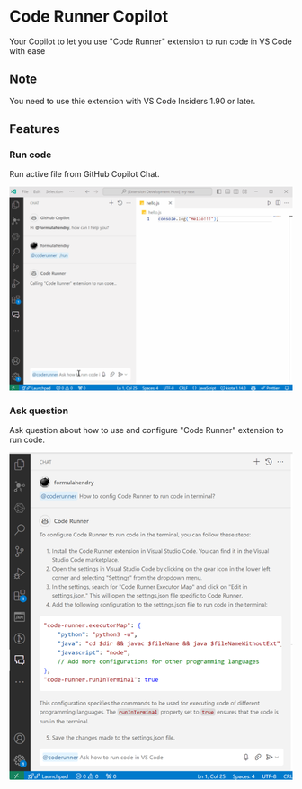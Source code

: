 # Code Runner Copilot

Your Copilot to let you use "Code Runner" extension to run code in VS Code with ease

## Note

You need to use thie extension with VS Code Insiders 1.90 or later.

## Features

### Run code

Run active file from GitHub Copilot Chat.

![Run code](./media/run-code.gif)

### Ask question

Ask question about how to use and configure "Code Runner" extension to run code.

![Ask question](./media/ask-question.png)
